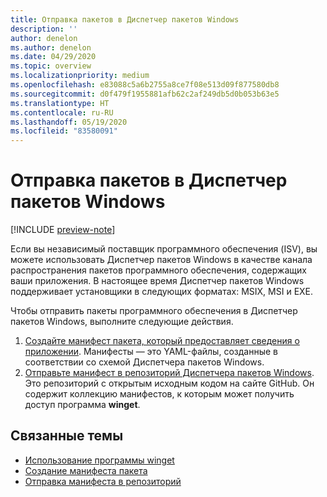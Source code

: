 ```yaml
---
title: Отправка пакетов в Диспетчер пакетов Windows
description: ''
author: denelon
ms.author: denelon
ms.date: 04/29/2020
ms.topic: overview
ms.localizationpriority: medium
ms.openlocfilehash: e83088c5a6b2755a8ce7f08e513d09f877580db8
ms.sourcegitcommit: d0f479f1955881afb62c2af249db5d0b053b63e5
ms.translationtype: HT
ms.contentlocale: ru-RU
ms.lasthandoff: 05/19/2020
ms.locfileid: "83580091"
---
```

# <a name="submit-packages-to-windows-package-manager"></a>Отправка пакетов в Диспетчер пакетов Windows

[!INCLUDE [preview-note](../../includes/package-manager-preview.md)]

Если вы независимый поставщик программного обеспечения (ISV), вы можете использовать Диспетчер пакетов Windows в качестве канала распространения пакетов программного обеспечения, содержащих ваши приложения. В настоящее время Диспетчер пакетов Windows поддерживает установщики в следующих форматах: MSIX, MSI и EXE.

Чтобы отправить пакеты программного обеспечения в Диспетчер пакетов Windows, выполните следующие действия.

1. [Создайте манифест пакета, который предоставляет сведения о приложении](manifest.md). Манифесты — это YAML-файлы, созданные в соответствии со схемой Диспетчера пакетов Windows.
2. [Отправьте манифест в репозиторий Диспетчера пакетов Windows](repository.md). Это репозиторий с открытым исходным кодом на сайте GitHub. Он содержит коллекцию манифестов, к которым может получить доступ программа **winget**.

## <a name="related-topics"></a>Связанные темы

* [Использование программы winget](../winget/index.md)
* [Создание манифеста пакета](manifest.md)
* [Отправка манифеста в репозиторий](repository.md)
